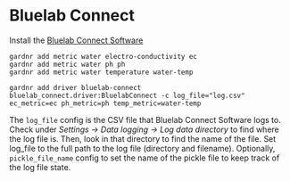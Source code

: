 # Bluelab Connect

Install the [Bluelab Connect Software](https://www.bluelab.com/products/type/connect/connect-software)

```
gardnr add metric water electro-conductivity ec
gardnr add metric water ph ph
gardnr add metric water temperature water-temp

gardnr add driver bluelab-connect bluelab_connect.driver:BluelabConnect -c log_file="log.csv" ec_metric=ec ph_metric=ph temp_metric=water-temp
```

The `log_file` config is the CSV file that Bluelab Connect Software logs to. Check under _Settings -> Data logging -> Log data directory_ to find where the log file is. Then, look in that directory to find the name of the file. Set log_file to the full path to the log file (directory and filename). Optionally, `pickle_file_name` config to set the name of the pickle file to keep track of the log file state.

